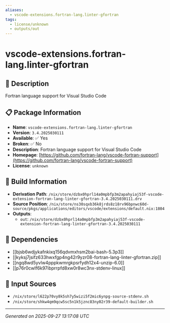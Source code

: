 ```yaml
---
aliases:
  - vscode-extensions.fortran-lang.linter-gfortran
tags:
  - license/unknown
  - outputs/out
---
```


# vscode-extensions.fortran-lang.linter-gfortran

## 📝 Description

Fortran language support for Visual Studio Code

## 📋 Package Information

- **Name**: `vscode-extensions.fortran-lang.linter-gfortran`
- **Version**: `3.4.2025030111`
- **Available**: ✅ Yes
- **Broken**: ✅ No
- **Description**: Fortran language support for Visual Studio Code
- **Homepage**: [https://github.com/fortran-lang/vscode-fortran-support](https://github.com/fortran-lang/vscode-fortran-support)
- **License**: `unknown`

## 🔧 Build Information

- **Derivation Path**: `/nix/store/dzbx0hprl14a0mpbfp3m2apahyiaj53f-vscode-extension-fortran-lang-linter-gfortran-3.4.2025030111.drv`
- **Source Position**: `/nix/store/ns30sqxb36k8jrds8z18rv96bpnwc60d-source/pkgs/applications/editors/vscode/extensions/default.nix:1804`
- **Outputs**:
  - `out`:  `/nix/store/dzbx0hprl14a0mpbfp3m2apahyiaj53f-vscode-extension-fortran-lang-linter-gfortran-3.4.2025030111`

## 🔗 Dependencies

- [[bjsb6wdjykafnkixq156qdvmxhsm2bai-bash-5.3p3]]
- [[kyksj7jsifz633hwxfgp4ng42r9yzr08-fortran-lang-linter-gfortran.zip]]
- [[ngq8wd5yvlw4pppkwmrgkpsrfydh12x4-unzip-6.0]]
- [[p76r0cwlf6k97ibprrpfd8xw0r8wc3nx-stdenv-linux]]

## 📁 Input Sources

- `/nix/store/l622p70vy8k5sh7y5wizi5f2mic6ynpg-source-stdenv.sh`
- `/nix/store/shkw4qm9qcw5sc5n1k5jznc83ny02r39-default-builder.sh`

---
*Generated on 2025-09-27 13:17:08 UTC*
